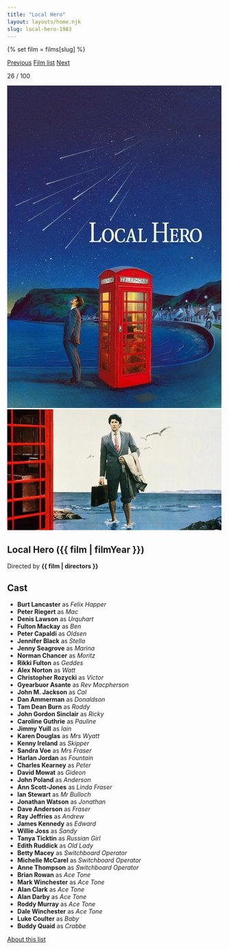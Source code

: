 ```yaml
---
title: "Local Hero"
layout: layouts/home.njk
slug: local-hero-1983
---
```


{% set film = films[slug] %}

<nav class="films">
  <a class="prev" href="../blade-runner-1982">Previous</a>
  <a href="../">Film list</a>
  <a class="next" href="../paris-texas-1984">Next</a>
</nav>

<p>26 / 100</p>

<article class="film">
  <div class="backdrop-and-poster">
    <img class="poster" src="../films/posters/local-hero-1983.jpg" alt="">
    <img class="backdrop" src="../films/backdrops/local-hero-1983.jpg" alt="">
  </div>

  <h1>Local Hero ({{ film | filmYear }})</h1>

  

  <p class="director">
    Directed by <strong>{{ film | directors }}</strong>
  </p>


  <h2>
    Cast
  </h2>
  <ul>
            <li><strong>Burt Lancaster</strong> as <em>Felix Happer</em></li>
        <li><strong>Peter Riegert</strong> as <em>Mac</em></li>
        <li><strong>Denis Lawson</strong> as <em>Urquhart</em></li>
        <li><strong>Fulton Mackay</strong> as <em>Ben</em></li>
        <li><strong>Peter Capaldi</strong> as <em>Oldsen</em></li>
        <li><strong>Jennifer Black</strong> as <em>Stella</em></li>
        <li><strong>Jenny Seagrove</strong> as <em>Marina</em></li>
        <li><strong>Norman Chancer</strong> as <em>Moritz</em></li>
        <li><strong>Rikki Fulton</strong> as <em>Geddes</em></li>
        <li><strong>Alex Norton</strong> as <em>Watt</em></li>
        <li><strong>Christopher Rozycki</strong> as <em>Victor</em></li>
        <li><strong>Gyearbuor Asante</strong> as <em>Rev Macpherson</em></li>
        <li><strong>John M. Jackson</strong> as <em>Cal</em></li>
        <li><strong>Dan Ammerman</strong> as <em>Donaldson</em></li>
        <li><strong>Tam Dean Burn</strong> as <em>Roddy</em></li>
        <li><strong>John Gordon Sinclair</strong> as <em>Ricky</em></li>
        <li><strong>Caroline Guthrie</strong> as <em>Pauline</em></li>
        <li><strong>Jimmy Yuill</strong> as <em>Iain</em></li>
        <li><strong>Karen Douglas</strong> as <em>Mrs Wyatt</em></li>
        <li><strong>Kenny Ireland</strong> as <em>Skipper</em></li>
        <li><strong>Sandra Voe</strong> as <em>Mrs Fraser</em></li>
        <li><strong>Harlan Jordan</strong> as <em>Fountain</em></li>
        <li><strong>Charles Kearney</strong> as <em>Peter</em></li>
        <li><strong>David Mowat</strong> as <em>Gideon</em></li>
        <li><strong>John Poland</strong> as <em>Anderson</em></li>
        <li><strong>Ann Scott-Jones</strong> as <em>Linda Fraser</em></li>
        <li><strong>Ian Stewart</strong> as <em>Mr Bulloch</em></li>
        <li><strong>Jonathan Watson</strong> as <em>Jonathan</em></li>
        <li><strong>Dave Anderson</strong> as <em>Fraser</em></li>
        <li><strong>Ray Jeffries</strong> as <em>Andrew</em></li>
        <li><strong>James Kennedy</strong> as <em>Edward</em></li>
        <li><strong>Willie Joss</strong> as <em>Sandy</em></li>
        <li><strong>Tanya Ticktin</strong> as <em>Russian Girl</em></li>
        <li><strong>Edith Ruddick</strong> as <em>Old Lady</em></li>
        <li><strong>Betty Macey</strong> as <em>Switchboard Operator</em></li>
        <li><strong>Michelle McCarel</strong> as <em>Switchboard Operator</em></li>
        <li><strong>Anne Thompson</strong> as <em>Switchboard Operator</em></li>
        <li><strong>Brian Rowan</strong> as <em>Ace Tone</em></li>
        <li><strong>Mark Winchester</strong> as <em>Ace Tone</em></li>
        <li><strong>Alan Clark</strong> as <em>Ace Tone</em></li>
        <li><strong>Alan Darby</strong> as <em>Ace Tone</em></li>
        <li><strong>Roddy Murray</strong> as <em>Ace Tone</em></li>
        <li><strong>Dale Winchester</strong> as <em>Ace Tone</em></li>
        <li><strong>Luke Coulter</strong> as <em>Baby</em></li>
        <li><strong>Buddy Quaid</strong> as <em>Crabbe</em></li>
  </ul>
</article>
<footer>
  <a href="../about">About this list</a>
</footer>

